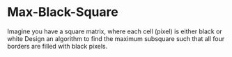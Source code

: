 # Max-Black-Square
 Imagine you have a square matrix, where each cell (pixel) is either black or white 
Design an algorithm to find the maximum subsquare such that all four borders are filled with black 
pixels. 

